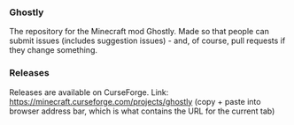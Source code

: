 ### Ghostly
The repository for the Minecraft mod Ghostly. Made so that people can submit issues (includes suggestion issues) - and, of course, pull requests if they change something.

### Releases
Releases are available on CurseForge. Link: https://minecraft.curseforge.com/projects/ghostly (copy + paste into browser address bar, which is what contains the URL for the current tab)